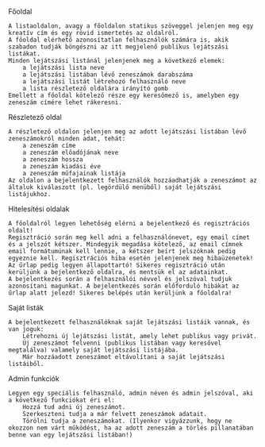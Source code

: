 Főoldal

    A listaoldalon, avagy a főoldalon statikus szöveggel jelenjen meg egy kreatív cím és egy rövid ismertetés az oldalról.
    A főoldal elérhető azonosítatlan felhasználók számára is, akik szabadon tudják böngészni az itt megjelenő publikus lejátszási listákat.
    Minden lejátszási listánál jelenjenek meg a következő elemek:
        a lejátszási lista neve
        a lejátszási listában lévő zeneszámok darabszáma
        a lejátszási listát létrehozó felhasználó neve
        a lista részletező oldalára irányító gomb
    Emellett a főoldal kötelező része egy keresőmező is, amelyben egy zeneszám címére lehet rákeresni.

Részletező oldal

    A részletező oldalon jelenjen meg az adott lejátszási listában lévő zeneszámokról minden adat, tehát:
        a zeneszám címe
        a zeneszám előadójának neve
        a zeneszám hossza
        a zeneszám kiadási éve
        a zeneszám műfajainak listája
    Az oldalon a bejelentkezett felhasználók hozzáadhatják a zeneszámot az általuk kiválaszott (pl. legördülő menüből) saját lejátszási listájukhoz.

Hitelesítési oldalak

    A főoldalról legyen lehetőség elérni a bejelentkező és regisztrációs oldalt!
    Regisztráció során meg kell adni a felhasználónevet, egy email címet és a jelszót kétszer. Mindegyik megadása kötelező, az email címnek email formátumúnak kell lennie, a kétszer beírt jelszóknak pedig egyeznie kell. Regisztrációs hiba esetén jelenjenek meg hibaüzenetek! Az űrlap pedig legyen állapottartó! Sikeres regisztráció után kerüljünk a bejelentkező oldalra, és mentsük el az adatainkat.
    A bejelentkezés során a felhasználói névvel és jelszóval tudjuk azonosítani magunkat. A bejelentkezés során előforduló hibákat az űrlap alatt jelezd! Sikeres belépés után kerüljünk a főoldalra!

Saját listák

    A bejelentkezett felhasználóknak saját lejátszási listáik vannak, és van joguk:
        Létrehozni új lejátszási listát, amely lehet publikus vagy privát.
        Új zeneszámot felvenni (publikus listában vagy keresővel megtalálva) valamely saját lejátszási listájába.
        Már hozzáadott zeneszámot eltávolítani a saját lejátszási listáiből.

Admin funkciók

    Legyen egy speciális felhasználó, admin néven és admin jelszóval, aki a következő funkciókat éri el:
        Hozzá tud adni új zeneszámot.
        Szerkeszteni tudja a már felvett zeneszámok adatait.
        Törölni tudja a zeneszámokat. (Ilyenkor vigyázzunk, hogy ne okozzon nem várt működést, ha az adott zeneszám a törlés pillanatában benne van egy lejátszási listában!)
